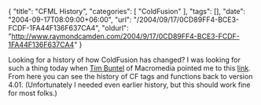 {
	"title": "CFML History",
	"categories": [
		"ColdFusion"
	],
	"tags": [],
	"date": "2004-09-17T08:09:00+06:00",
	"url": "/2004/09/17/0CD89FF4-BCE3-FCDF-1FA44F136F637CA4",
	"oldurl": "http://www.raymondcamden.com/2004/9/17/0CD89FF4-BCE3-FCDF-1FA44F136F637CA4"
}

Looking for a history of how ColdFusion has changed? I was looking for such a thing today when <a href="http://www.buntel.com/blog/">Tim Buntel</a> of Macromedia pointed me to this <a href="http://www.macromedia.com/support/coldfusion/ts/documents/cfmlhistory.htm">link</a>. From here you can see the history of CF tags and functions back to version 4.01. (Unfortunately I needed even earlier history, but this should work fine for most folks.)
